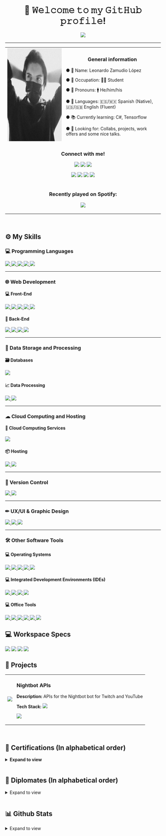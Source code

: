 <h1 align="center">👋 𝚆𝚎𝚕𝚌𝚘𝚖𝚎 𝚝𝚘 𝚖𝚢 𝙶𝚒𝚝𝙷𝚞𝚋 𝚙𝚛𝚘𝚏𝚒𝚕𝚎!</h1>

<p align="center">
  <a href="https://github.com/DenverCoder1/readme-typing-svg"><img src="https://readme-typing-svg.herokuapp.com?color=%230262F7&center=true&vCenter=true&lines=Programming+Student;Full+Stack+Web+Developer;DS+%7C+AI+%7C+ML+Lover;Music+Producer;Amateur+Graphic+Designer;Always+learning+something+new"></a>
</p>
<hr/>
<table align="center">
  <tr>
    <td><img src="https://github.com/leozmd/leozmd/blob/main/271720122_392433992683356_8143969898513791801_n.jpg?raw=true" height="300px"></td>
    <td><h3 align="center">General information</h3>
      <p>● 📛 Name: Leonardo Zamudio López</p>
      <p>● 💼 Occupation: 👨‍🎓 Student</p>
      <p>● 👤 Pronouns: 🚹 He/him/his</p>
      <p>● 💬 Languages: 🇪🇸/🇲🇽 Spanish (Native), 🇺🇸/🇬🇧 English (Fluent)</p>
      <p>● 📚 Currently learning: C#, Tensorflow</p>
      <p>● 🔭 Looking for: Collabs, projects, work offers and some nice talks.</p></td>
  </tr>
  <tr>
    <td colspan="2"><h3 align="center">Connect with me!</h3>
      <p align="center">
        <p align="center">
          <a href="https://www.linkedin.com/in/leonardo-zamudio-lopez/"><img src="https://img.shields.io/badge/LinkedIn-0077B5?style=for-the-badge&logo=linkedin&logoColor=white"></a>
          <a href="https://dev.to/leo_zamudio"><img src="https://img.shields.io/badge/dev.to-000000?style=for-the-badge&logo=devdotto&logoColor=white"></a>
          <a href="https://stackoverflow.com/users/16137802/leo-zamudio"><img src="https://img.shields.io/badge/Stack_Overflow-FE7A16?style=for-the-badge&logo=stack-overflow&logoColor=white"></a>
        </p>
        <p align="center">
          <a href="https://codepen.io/leozmd"><img src="https://img.shields.io/badge/Codepen-000000?style=for-the-badge&logo=codepen&logoColor=white"></a>
          <a href="https://medium.com/@leozamudio"><img src="https://img.shields.io/badge/Medium-12100E?style=for-the-badge&logo=medium&logoColor=white"></a>
          <a href="mailto:zamudio.lopez.leonardo.3108@gmail.com"><img src="https://img.shields.io/badge/Gmail-D14836?style=for-the-badge&logo=gmail&logoColor=white"></a>
          <a href="https://www.instagram.com/leo.zmd/"><img src="https://img.shields.io/badge/Instagram-E4405F?style=for-the-badge&logo=instagram&logoColor=white"></a>
        </p>
      </p></td>
  </tr>
  <tr>
    <td colspan="2"><h3 align="center">Recently played on Spotify:</h3>
      <p align="center"><img src="https://spotify-github-profile.vercel.app/api/view?uid=j3zd8u784arv7w81zbuxwren2&cover_image=true&theme=natemoo-re&bar_color=6c9ae5&bar_color_cover=false"></p></td>
  </tr>
</table>

<br/>

<h2>⚙ My Skills</h2>

<h3>💻 Programming Languages</h3>
<a href="https://www.oracle.com/java/">
  <img src="https://img.shields.io/badge/Java-ED8B00?style=for-the-badge&logo=java&logoColor=white">
</a>
<a href="https://www.typescriptlang.org">
  <img src="https://img.shields.io/badge/TypeScript-007ACC?style=for-the-badge&logo=typescript&logoColor=white">
</a>
<a href="https://developer.mozilla.org/en-US/docs/Web/javascript">
  <img src="https://img.shields.io/badge/JavaScript-323330?style=for-the-badge&logo=javascript&logoColor=F7DF1E">
</a>
<a href="https://www.php.net">
  <img src="https://img.shields.io/badge/PHP-777BB4?style=for-the-badge&logo=php&logoColor=white">
</a>
<a href="https://www.python.org">
  <img src="https://img.shields.io/badge/Python-3776AB?style=for-the-badge&logo=python&logoColor=white">
</a>
<hr>

<h3>🌐 Web Development</h3>
<h4>💻 Front-End</h4>
<a href="https://html.spec.whatwg.org/multipage/">
  <img src="https://img.shields.io/badge/HTML5-E34F26?style=for-the-badge&logo=html5&logoColor=white">
</a>
<a href="https://www.w3.org/Style/CSS/Overview.en.html">
  <img src="https://img.shields.io/badge/CSS3-1572B6?style=for-the-badge&logo=css3&logoColor=white">
</a>
<a href="https://developer.mozilla.org/en-US/docs/Web/javascript">
  <img src="https://img.shields.io/badge/JavaScript-323330?style=for-the-badge&logo=javascript&logoColor=F7DF1E">
</a>
<a href="https://getbootstrap.com">
  <img src="https://img.shields.io/badge/Bootstrap-563D7C?style=for-the-badge&logo=bootstrap&logoColor=white">
</a>
<a href="https://jquery.com">
  <img src="https://img.shields.io/badge/jQuery-0769AD?style=for-the-badge&logo=jquery&logoColor=white">
</a>
<br>

<h4>💽 Back-End</h4>
<a href="https://www.oracle.com/java/technologies/jspt.html">
  <img src="https://img.shields.io/badge/JSP-ED8B00?style=for-the-badge&logo=java&logoColor=white">
</a>
<a href="https://flask.palletsprojects.com/en/2.0.x/">
  <img src="https://img.shields.io/badge/Flask-000000?style=for-the-badge&logo=flask&logoColor=white">
</a>
<a href="https://nodejs.org/en/">
  <img src="https://img.shields.io/badge/Node.js-339933?style=for-the-badge&logo=nodedotjs&logoColor=white">
</a>
<a href="https://www.php.net">
  <img src="https://img.shields.io/badge/PHP-777BB4?style=for-the-badge&logo=php&logoColor=white">
</a>

<hr>

<h3>💾 Data Storage and Processing</h3>
<h4>🗃 Databases</h4>
<a href="https://www.mysql.com">
  <img src="https://img.shields.io/badge/MySQL-005C84?style=for-the-badge&logo=mysql&logoColor=white">
</a>
<br>

<h4>📈 Data Processing</h4>
<a href="https://numpy.org">
  <img src="https://img.shields.io/badge/Numpy-777BB4?style=for-the-badge&logo=numpy&logoColor=white">
</a>
<a href="https://pandas.pydata.org">
  <img src="https://img.shields.io/badge/Pandas-2C2D72?style=for-the-badge&logo=pandas&logoColor=white">
</a>

<hr>

<h3>☁ Cloud Computing and Hosting</h3>
<h4>📡 Cloud Computing Services</h4>
<a href="https://azure.microsoft.com/en-us/overview/">
  <img src="https://img.shields.io/badge/microsoft%20azure-0089D6?style=for-the-badge&logo=microsoft-azure&logoColor=white">
</a>
<br>
<h4>📦 Hosting</h4>
<a href="https://docs.github.com/en/pages">
  <img src="https://img.shields.io/badge/GitHub%20Pages-100000?style=for-the-badge&logo=github&logoColor=white">
</a>
<a href="https://www.heroku.com">
  <img src="https://img.shields.io/badge/Heroku-430098?style=for-the-badge&logo=heroku&logoColor=white">
</a>

<hr>

<h3>📅 Version Control</h3>
<a href="https://git-scm.com">
  <img src="https://img.shields.io/badge/Git-F05032?style=for-the-badge&logo=git&logoColor=white">
</a>
<a href="https://github.com">
  <img src="https://img.shields.io/badge/GitHub-100000?style=for-the-badge&logo=github&logoColor=white">
</a>

<hr>

<h3>✏ UX/UI & Graphic Design</h3>
<a href="https://www.adobe.com/products/photoshop.html?promoid=RBS7NL7F&mv=other">
  <img src="https://img.shields.io/badge/Adobe%20Photoshop-31A8FF?style=for-the-badge&logo=Adobe%20Photoshop&logoColor=black">
</a>
<a href="https://www.canva.com">
  <img src="https://img.shields.io/badge/Canva-%2300C4CC.svg?&style=for-the-badge&logo=Canva&logoColor=white">
</a>
<a href="http://figma.com">
  <img src="https://img.shields.io/badge/Figma-F24E1E?style=for-the-badge&logo=figma&logoColor=white">
</a>

<hr>

<h3>🛠 Other Software Tools</h3>
<h4>💻 Operating Systems</h4>
<a href="https://www.microsoft.com/en-us/windows">
  <img src="https://img.shields.io/badge/Windows-0078D6?style=for-the-badge&logo=windows&logoColor=white">
</a>
<a href="https://www.android.com">
  <img src="https://img.shields.io/badge/Android-3DDC84?style=for-the-badge&logo=android&logoColor=white">
</a>
<a href="https://ubuntu.com">
  <img src="https://img.shields.io/badge/Ubuntu-E95420?style=for-the-badge&logo=ubuntu&logoColor=white">
</a>
<a href="https://www.kali.org">
  <img src="https://img.shields.io/badge/Kali_Linux-557C94?style=for-the-badge&logo=kali-linux&logoColor=white">
</a>
<a href="https://tails.boum.org">
  <img src="https://img.shields.io/badge/Tails%20-56347C?&style=for-the-badge&logo=tails&logoColor=white">
</a>
<br>
<h4>💻 Integrated Development Environments (IDEs)</h4>
<a href="https://code.visualstudio.com">
  <img src="https://img.shields.io/badge/Visual_Studio_Code-0078D4?style=for-the-badge&logo=visual%20studio%20code&logoColor=white">
</a>
<a href="https://netbeans.apache.org">
  <img src="https://img.shields.io/badge/Netbeans-380953?style=for-the-badge&logo=apachenetbeanside&logoColor=white">
</a>
<a href="https://www.jetbrains.com/pycharm/">
  <img src="https://img.shields.io/badge/PyCharm-000000.svg?&style=for-the-badge&logo=PyCharm&logoColor=white">
</a>
<a href="https://notepad-plus-plus.org">
  <img src="https://img.shields.io/badge/Notepad++-90E59A.svg?style=for-the-badge&logo=notepad%2B%2B&logoColor=black">
</a>
<br>
<h4>💻 Office Tools</h4>
<a href="https://www.microsoft.com/en-us/microsoft-365/word">
  <img src="https://img.shields.io/badge/Microsoft_Word-2B579A?style=for-the-badge&logo=microsoft-word&logoColor=white">
</a>
<a href="https://www.microsoft.com/en-us/microsoft-365/excel">
  <img src="https://img.shields.io/badge/Microsoft_Excel-217346?style=for-the-badge&logo=microsoft-excel&logoColor=white">
</a>
<a href="https://www.microsoft.com/en-us/microsoft-365/powerpoint">
  <img src="https://img.shields.io/badge/Microsoft_PowerPoint-B7472A?style=for-the-badge&logo=microsoft-powerpoint&logoColor=white">
</a>
<a href="https://www.microsoft.com/en-us/microsoft-365/onenote/digital-note-taking-app">
  <img src="https://img.shields.io/badge/Microsoft_OneNote-470137?style=for-the-badge&logo=microsoftonenote&logoColor=#FF61F6">
</a>
<a href="https://trello.com/">
  <img src="https://img.shields.io/badge/Trello-0052CC?style=for-the-badge&logo=trello&logoColor=white">
</a>
<a href="https://joplinapp.org">
  <img src="https://img.shields.io/badge/Joplin-1071D3?style=for-the-badge&logo=joplin&logoColor=white">
</a>

<br>

<h2>💻 Workspace Specs</h2>
<img src="https://img.shields.io/badge/acer-aspire_3-83B81A?style=for-the-badge&logo=acer&logoColor=white"></img>
<img src="https://img.shields.io/badge/Intel-Pentium_Silver-0071C5?style=for-the-badge&logo=intel&logoColor=white"></img>
<img src="https://img.shields.io/badge/ram-8_gb-000000?style=for-the-badge"></img>
<img src="https://img.shields.io/badge/Windows-10_Home-0078D6?style=for-the-badge&logo=windows&logoColor=white"></img>

<br>

<h2>📔 Projects</h2>
<table>
  <tr>
    <td>
      <img src="https://external-content.duckduckgo.com/iu/?u=https%3A%2F%2Fpbs.twimg.com%2Fmedia%2FDAWhcWaU0AASiuI.png&f=1&nofb=1" height="200px">
    </td>
    <td>
      <h3>Nightbot APIs</h3>
      <p><b>Description: </b>APIs for the Nightbot bot for Twitch and YouTube</p>
      <p><b>Tech Stack: </b><img src="https://img.shields.io/badge/PHP-777BB4?style=for-the-badge&logo=php&logoColor=white"></p>
      <p><a href="https://github.com/leozmd/apis-nightbot" target="_blank"><img src="https://img.shields.io/badge/Go_to_project-0054F7?style=for-the-badge"></a></p>
    </td>
  </tr>
</table>
<br>

<h2>📃 Certifications (In alphabetical order)</h2>
<details>
  <summary><b>Expand to view</b></summary>
  <br>
  <table>
    <tr>
      <td>
        <h3>Back-End Developer</h3>
        <p><b>Issued by: </b><a href="https://fundacioncarlosslim.org">Fundación Carlos Slim</a></p>
      </td>
    </tr>
  </table>
  <br>
  <table>
    <tr>
      <td>
        <h3>Big Data Visualizer</h3>
        <p><b>Issued by: </b><a href="https://fundacioncarlosslim.org">Fundación Carlos Slim</a></p>
      </td>
    </tr>
  </table>
  <br>
  <table>
    <tr>
      <td>
        <h3>Cloud Computing Fundamentals</h3>
        <p><b>Issued by: </b><a href="https://fundacioncarlosslim.org">Fundación Carlos Slim</a></p>
      </td>
    </tr>
  </table>
  <br>
  <table>
    <tr>
      <td>
        <h3>Cybersecurity for businesses and individuals</h3>
        <p><b>Issued by: </b><a href="https://udemy.com">Udemy</a></p>
      </td>
    </tr>
  </table>
  <br>
  <table>
    <tr>
      <td>
        <h3>Data Analyst</h3>
        <p><b>Issued by: </b><a href="https://fundacioncarlosslim.org">Fundación Carlos Slim</a></p>
      </td>
    </tr>
  </table>
  <br>
  <table>
    <tr>
      <td>
        <h3>Data Curator</h3>
        <p><b>Issued by: </b><a href="https://fundacioncarlosslim.org">Fundación Carlos Slim</a></p>
      </td>
    </tr>
  </table>
  <br>
  <table>
    <tr>
      <td>
        <h3>Data Networks Technician</h3>
        <p><b>Issued by: </b><a href="https://fundacioncarlosslim.org">Fundación Carlos Slim</a></p>
      </td>
    </tr>
  </table>
  <br>
  <table>
    <tr>
      <td>
        <h3>Databases Administrator</h3>
        <p><b>Issued by: </b><a href="https://fundacioncarlosslim.org">Fundación Carlos Slim</a></p>
      </td>
    </tr>
  </table>
  <br>
  <table>
    <tr>
      <td>
        <h3>Deep Web - The complete Introduction to the hidden web</h3>
        <p><b>Issued by: </b><a href="https://udemy.com">Udemy</a></p>
      </td>
    </tr>
  </table>
  <br>
  <table>
    <tr>
      <td>
        <h3>Digitize your business with Google MyBussiness and YouTube</h3>
        <p><b>Issued by: </b><a href="https://learndigital.withgoogle.com/activate">Google</a></p>
      </td>
    </tr>
  </table>
  <br>
  <table>
    <tr>
      <td>
        <h3>Finder</h3>
        <p><b>Issued by: </b><a href="https://fundacioncarlosslim.org">Fundación Carlos Slim</a></p>
      </td>
    </tr>
  </table>
  <br>
  <table>
    <tr>
      <td>
        <h3>Front-End Developer</h3>
        <p><b>Issued by: </b><a href="https://fundacioncarlosslim.org">Fundación Carlos Slim</a></p>
      </td>
    </tr>
  </table>
  <br>
  <table>
    <tr>
      <td>
        <h3>Introduction to Web Development I & II</h3>
        <p><b>Issued by: </b><a href="https://learndigital.withgoogle.com/activate">Google</a></p>
      </td>
    </tr>
  </table>
  <br>
  <table>
    <tr>
      <td>
        <h3>Microsoft Certified Azure Fundamentals</h3>
        <p><b>Issued by: </b><a href="https://www.microsoft.com/">Microsoft</a></p>
      </td>
    </tr>
  </table>
  <br>
  <table>
    <tr>
      <td>
        <h3>MySQL Database Development Mastery</h3>
        <p><b>Issued by: </b><a href="https://udemy.com">Udemy</a></p>
      </td>
    </tr>
  </table>
  <br>
  <table>
    <tr>
      <td>
        <h3>Programmer (object oriented)</h3>
        <p><b>Issued by: </b><a href="https://fundacioncarlosslim.org">Fundación Carlos Slim</a></p>
      </td>
    </tr>
  </table>
  <br>
  <table>
    <tr>
      <td>
        <h3>Protect your company: Cybersecurity in Teleworking</h3>
        <p><b>Issued by: </b><a href="https://learndigital.withgoogle.com/activate">Google</a></p>
      </td>
    </tr>
  </table>
  <br>
  <table>
    <tr>
      <td>
        <h3>Servers Administrator</h3>
        <p><b>Issued by: </b><a href="https://fundacioncarlosslim.org">Fundación Carlos Slim</a></p>
      </td>
    </tr>
  </table>
  <br>
  <table>
    <tr>
      <td>
        <h3>Software Quality: 8 Essential KPIs for Quality Assurance</h3>
        <p><b>Issued by: </b><a href="https://udemy.com">Udemy</a></p>
      </td>
    </tr>
  </table>
</details>
<br>

<h2>📜 Diplomates (In alphabetical order)</h2>
<details>
  <summary>Expand to view</summary>
  <br>
  <table>
    <tr>
      <td>
        <h3>Technical Diploma in Big Data</h3>
        <p><b>Issued by: </b><a href="https://fundacioncarlosslim.org">Fundación Carlos Slim</a></p>
        <p><b>Date issued: </b>August 26th, 2021</p>
      </td>
    </tr>
  </table>
</details>
<br>

<h2>📊 Github Stats</h2>
<details>
  <summary>Expand to view</summary>
  <br>
  <p><img src="https://github-readme-streak-stats.herokuapp.com?user=leozmd&theme=tokyonight&hide_border=false&date_format=M%20j%5B%2C%20Y%5D"></p>
  <p><img src="https://github-readme-stats.vercel.app/api?username=leozmd&theme=tokyonight"></p>
  <p><img src="https://github-readme-stats.vercel.app/api/top-langs/?username=leozmd&theme=tokyonight"></p>
  <p><b>Note:</b> Top languages is only a metric of the languages my public code consists of and doesn't reflect experience or skill level.</p>
  <p><img src="https://github-profile-trophy.vercel.app/?username=leozmd&theme=tokyonight"></p>
</details>

